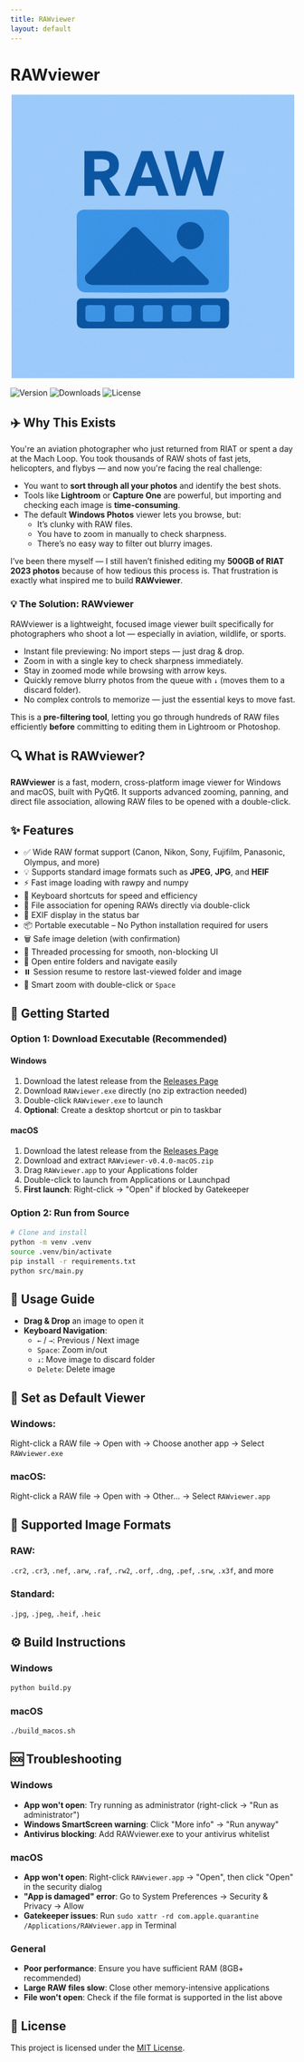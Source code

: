```yaml
---
title: RAWviewer
layout: default
---
```


# RAWviewer

<p align="center">
  <img src="appicon.png" alt="RAWviewer Icon" width="500">
</p>

  
![Version](https://img.shields.io/badge/version-0.4.0-blue)
![Downloads](https://img.shields.io/github/downloads/markyip/RAWviewer/total) 
![License](https://img.shields.io/badge/license-MIT-green)



## ✈️ Why This Exists
You're an aviation photographer who just returned from RIAT or spent a day at the Mach Loop. You took thousands of RAW shots of fast jets, helicopters, and flybys — and now you're facing the real challenge:

- You want to **sort through all your photos** and identify the best shots.
- Tools like **Lightroom** or **Capture One** are powerful, but importing and checking each image is **time-consuming**.
- The default **Windows Photos** viewer lets you browse, but:
  - It’s clunky with RAW files.
  - You have to zoom in manually to check sharpness.
  - There’s no easy way to filter out blurry images.

I’ve been there myself — I still haven’t finished editing my **500GB of RIAT 2023 photos** because of how tedious this process is. That frustration is exactly what inspired me to build **RAWviewer**.


### 💡 The Solution: RAWviewer
RAWviewer is a lightweight, focused image viewer built specifically for photographers who shoot a lot — especially in aviation, wildlife, or sports.

- Instant file previewing: No import steps — just drag & drop.
- Zoom in with a single key to check sharpness immediately.
- Stay in zoomed mode while browsing with arrow keys.
- Quickly remove blurry photos from the queue with `↓` (moves them to a discard folder).
- No complex controls to memorize — just the essential keys to move fast.

This is a **pre-filtering tool**, letting you go through hundreds of RAW files efficiently **before** committing to editing them in Lightroom or Photoshop.


## 🔍 What is RAWviewer?
**RAWviewer** is a fast, modern, cross-platform image viewer for Windows and macOS, built with PyQt6. It supports advanced zooming, panning, and direct file association, allowing RAW files to be opened with a double-click.


## ✨ Features
- ✅ Wide RAW format support (Canon, Nikon, Sony, Fujifilm, Panasonic, Olympus, and more)
- 💡 Supports standard image formats such as **JPEG**, **JPG**, and **HEIF**
- ⚡ Fast image loading with rawpy and numpy
- 🎹 Keyboard shortcuts for speed and efficiency
- 🔗 File association for opening RAWs directly via double-click
- 📝 EXIF display in the status bar
- 📦 Portable executable – No Python installation required for users
- 🗑️ Safe image deletion (with confirmation)
- 🧵 Threaded processing for smooth, non-blocking UI
- 📂 Open entire folders and navigate easily
- ⏸️ Session resume to restore last-viewed folder and image
- 🎯 Smart zoom with double-click or `Space`


## 🚀 Getting Started
### Option 1: Download Executable (Recommended)
#### Windows
1. Download the latest release from the [Releases Page](https://github.com/markyip/RAWviewer/releases/latest)
2. Download `RAWviewer.exe` directly (no zip extraction needed)
3. Double-click `RAWviewer.exe` to launch
4. **Optional**: Create a desktop shortcut or pin to taskbar

#### macOS
1. Download the latest release from the [Releases Page](https://github.com/markyip/RAWviewer/releases/latest)
2. Download and extract `RAWviewer-v0.4.0-macOS.zip`
3. Drag `RAWviewer.app` to your Applications folder
4. Double-click to launch from Applications or Launchpad
5. **First launch**: Right-click → "Open" if blocked by Gatekeeper

### Option 2: Run from Source

```bash
# Clone and install
python -m venv .venv
source .venv/bin/activate
pip install -r requirements.txt
python src/main.py
```


## 🧭 Usage Guide

- **Drag & Drop** an image to open it
- **Keyboard Navigation**:
  - `←` / `→`: Previous / Next image
  - `Space`: Zoom in/out
  - `↓`: Move image to discard folder
  - `Delete`: Delete image


## 📁 Set as Default Viewer

### Windows:

Right-click a RAW file → Open with → Choose another app → Select `RAWviewer.exe`

### macOS:

Right-click a RAW file → Open with → Other... → Select `RAWviewer.app`


## 📸 Supported Image Formats
### RAW:

`.cr2`, `.cr3`, `.nef`, `.arw`, `.raf`, `.rw2`, `.orf`, `.dng`, `.pef`, `.srw`, `.x3f`, and more

### Standard:

`.jpg`, `.jpeg`, `.heif`, `.heic`


## ⚙️ Build Instructions
### Windows

```bash
python build.py
```

### macOS

```bash
./build_macos.sh
```


## 🆘 Troubleshooting
### Windows
- **App won't open**: Try running as administrator (right-click → "Run as administrator")
- **Windows SmartScreen warning**: Click "More info" → "Run anyway"
- **Antivirus blocking**: Add RAWviewer.exe to your antivirus whitelist

### macOS
- **App won't open**: Right-click `RAWviewer.app` → "Open", then click "Open" in the security dialog
- **"App is damaged" error**: Go to System Preferences → Security & Privacy → Allow
- **Gatekeeper issues**: Run `sudo xattr -rd com.apple.quarantine /Applications/RAWviewer.app` in Terminal

### General
- **Poor performance**: Ensure you have sufficient RAM (8GB+ recommended)
- **Large RAW files slow**: Close other memory-intensive applications
- **File won't open**: Check if the file format is supported in the list above


## 📜 License
This project is licensed under the [MIT License](LICENSE).

